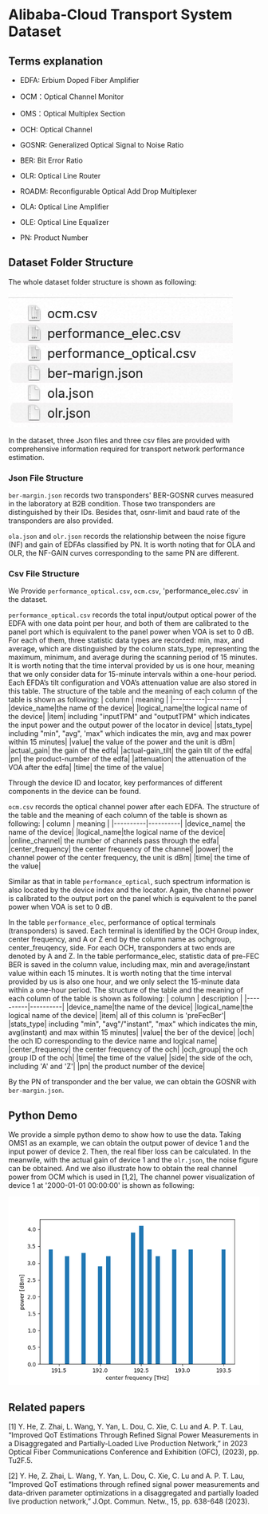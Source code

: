 # Alibaba-Cloud Transport System Dataset
## Terms explanation
- EDFA: Erbium Doped Fiber Amplifier

- OCM：Optical Channel Monitor

- OMS：Optical Multiplex Section

- OCH: Optical Channel

- GOSNR: Generalized Optical Signal to Noise Ratio

- BER: Bit Error Ratio

- OLR: Optical Line Router

- ROADM: Reconfigurable Optical Add Drop Multiplexer

- OLA: Optical Line Amplifier

- OLE: Optical Line Equalizer

- PN: Product Number

## Dataset Folder Structure
The whole dataset folder structure is shown as following:

![imag](https://github.com/alibaba/alibaba-cloud-transport-system/blob/main/png/data_structure.jpg)

In the dataset, three Json files and three csv files are provided with comprehensive information required for transport network performance estimation.
### Json File Structure

`ber-margin.json` records two transponders' BER-GOSNR curves measured in the laboratory at B2B condition. Those two transponders are distinguished by their IDs. Besides that, osnr-limit and baud rate of the transponders are also provided.

`ola.json` and `olr.json` records the relationship between the noise figure (NF) and gain of EDFAs classified by PN. It is worth noting that for OLA and OLR, the NF-GAIN curves corresponding to the same PN are different.

### Csv File Structure

We Provide `performance_optical.csv`, `ocm.csv`, 'performance_elec.csv` in the dataset.

`performance_optical.csv` records the total input/output optical power of the EDFA with one data point per hour, and both of them are calibrated to the panel port which is equivalent to the panel power when VOA is set to 0 dB. For each of them, three statistic data types are recorded: min, max, and average, which are distinguished by the column stats_type, representing the maximum, minimum, and average during the scanning period of 15 minutes. It is worth noting that the time interval provided by us is one hour, meaning that we only consider data for 15-minute intervals within a one-hour period. Each EFDA’s tilt configuration and VOA’s attenuation value are also stored in this table. The structure of the table and the meaning of each column of the table is shown as following:
| column   | meaning |
|----------|----------|
|device_name|the name of the device|
|logical_name|the logical name of the device|
|item| including "inputTPM" and "outputTPM" which indicates the input power and the output power of the locator in device|
|stats_type| including "min", "avg", 'max" which indicates the min, avg and max power within 15 minutes|
|value| the value of the power and the unit is dBm|
|actual_gain| the gain of the edfa|
|actual-gain_tilt| the gain tilt of the edfa|
|pn| the product-number of the edfa|
|attenuation| the attenuation of the VOA after the edfa|
|time| the time of the value|

Through the device ID and locator, key performances of different components in the device can be found.

`ocm.csv` records the optical channel power after each EDFA. The structure of the table and the meaning of each column of the table is shown as following:
| column   | meaning |
|----------|----------|
|device_name| the name of the device|
|logical_name|the logical name of the device|
|online_channel| the number of channels pass through the edfa|
|center_frequency| the center frequency of the channel|
|power| the channel power of the center frequency, the unit is dBm|
|time| the time of the value|

Similar as that in table `performance_optical`, such spectrum information is also located by the device index and the locator. Again, the channel power is calibrated to the output port on the panel which is equivalent to the panel power when VOA is set to 0 dB.

In the table `performance_elec`, performance of optical terminals (transponders) is saved. Each terminal is identified by the OCH Group index, center frequency, and A or Z end by the column name as ochgroup, center_freuqency, side. For each OCH, transponders at two ends are denoted by A and Z. In the table performance_elec, statistic data of pre-FEC BER is saved in the column value, including max, min and average/instant value within each 15 minutes. It is worth noting that the time interval provided by us is also one hour, and we only select the 15-minute data within a one-hour period. The structure of the table and the meaning of each column of the table is shown as following:
| column   | description |
|----------|----------|
|device_name|the name of the device|
|logical_name|the logical name of the device|
|item| all of this column is 'preFecBer'|
|stats_type| including "min", "avg"/"instant", "max" which indicates the min, avg(instant) and max within 15 minutes|
|value| the ber of the device|
|och| the och ID corresponding to the device name and logical name|
|center_frequency| the center frequency of the och|
|och_group| the och group ID of the och|
|time| the time of the value|
|side| the side of the och, including 'A' and 'Z'|
|pn| the product number of the device| 

By the PN of transponder and the ber value, we can obtain the GOSNR with `ber-margin.json`. 
## Python Demo
We provide a simple python demo to show how to use the data. Taking OMS1 as an example, we can obtain the output power of device 1 and the input power of device 2. Then, the real fiber loss can be calculated.  In the meanwile, with the actual gain of device 1 and the `olr.json`, the noise figure can be obtained. And we also illustrate how to obtain the real channel power from OCM which is used in [1,2], The channel power visualization of device 1 at '2000-01-01 00:00:00' is shown as following:

![imag](https://github.com/alibaba/alibaba-cloud-transport-system/blob/main/png/ocm.png)

## Related papers
[1] Y. He, Z. Zhai, L. Wang, Y. Yan, L. Dou, C. Xie, C. Lu and A. P. T. Lau, “Improved QoT Estimations Through Refined Signal Power Measurements in a Disaggregated and Partially-Loaded Live Production Network,” in 2023 Optical Fiber Communications Conference and Exhibition (OFC), (2023), pp. Tu2F.5.

[2] Y. He, Z. Zhai, L. Wang, Y. Yan, L. Dou, C. Xie, C. Lu and A. P. T. Lau, “Improved QoT estimations through refined signal power measurements and data-driven parameter optimizations in a disaggregated and partially loaded live production network,” J.Opt. Commun. Netw., 15, pp. 638-648 (2023).





